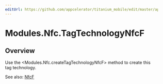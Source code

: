 ```yaml
---
editUrl: https://github.com/appcelerator/titanium_mobile/edit/master/apidoc/TagTechnology.yml
---
```

# Modules.Nfc.TagTechnologyNfcF

<TypeHeader/>

## Overview

Use the <Modules.Nfc.createTagTechnologyNfcF> method to create this tag technology.

See also:
[NfcF](http://developer.android.com/reference/android/nfc/tech/NfcF.html)

<ApiDocs/>
